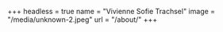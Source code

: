 +++
headless = true
name = "Vivienne Sofie Trachsel"
image = "/media/unknown-2.jpeg"
url = "/about/"
+++
